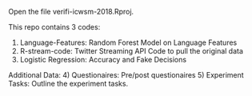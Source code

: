 
Open the file verifi-icwsm-2018.Rproj.

This repo contains 3 codes:
1) Language-Features: Random Forest Model on Language Features
2) R-stream-code: Twitter Streaming API Code to pull the original data
3) Logistic Regression: Accuracy and Fake Decisions

Additional Data:
4) Questionaires: Pre/post questionaires
5) Experiment Tasks: Outline the experiment tasks.

